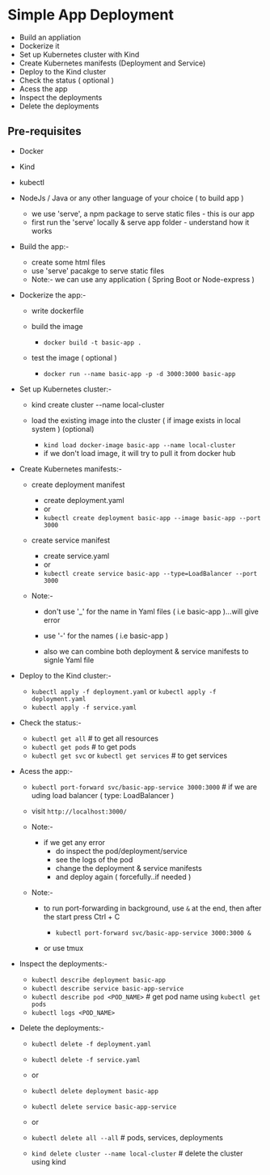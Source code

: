 # Simple App Deployment
- Build an appliation
- Dockerize it
- Set up Kubernetes cluster with Kind
- Create Kubernetes manifests (Deployment and Service)
- Deploy to the Kind cluster
- Check the status ( optional )
- Acess the app
- Inspect the deployments
- Delete the deployments

## Pre-requisites
- Docker
- Kind
- kubectl
- NodeJs / Java or any other language of your choice ( to build app )
   - we use 'serve', a npm package to serve static files - this is our app
   - first run the 'serve' locally & serve app folder - understand how it works
   

- Build the app:-
  - create some html files
  - use 'serve' pacakge to serve static files
  - Note:- we can use any application ( Spring Boot or Node-express )


- Dockerize the app:-
  - write dockerfile
  - build the image
     - `docker build -t basic-app .`

  - test the image ( optional )
     - `docker run --name basic-app -p -d 3000:3000 basic-app`


- Set up Kubernetes cluster:-
  - kind create cluster --name local-cluster

  - load the existing image into the cluster ( if image exists in local system ) (optional)
     - `kind load docker-image basic-app --name local-cluster`
     - if we don't load image, it will try to pull it from docker hub


- Create Kubernetes manifests:-
  - create deployment manifest
      - create deployment.yaml
      - or
      - `kubectl create deployment basic-app --image basic-app --port 3000`

  - create service manifest
      - create service.yaml
      - or
      - `kubectl create service basic-app --type=LoadBalancer --port 3000`

  - Note:- 
     - don't use '_' for the name in Yaml files ( i.e basic-app )...will give error
     - use '-' for the names ( i.e basic-app )

     - also we can combine both deployment & service manifests to signle Yaml file


- Deploy to the Kind cluster:-
  - `kubectl apply -f deployment.yaml`  or `kubectl apply -f deployment.yaml`
  - `kubectl apply -f service.yaml`

- Check the status:-
  - `kubectl get all`  # to get all resources
  - `kubectl get pods` # to get pods
  - `kubectl get svc` or `kubectl get services`  # to get services


- Acess the app:-
  - `kubectl port-forward svc/basic-app-service 3000:3000`  # if we are uding load balancer ( type: LoadBalancer )
  - visit `http://localhost:3000/`

  - Note:- 
    - if we get any error 
       - do inspect the pod/deployment/service
       - see the logs of the pod
       - change the deployment & service manifests
       - and deploy again ( forcefully..if needed )


  - Note:- 
    - to run port-forwarding in background, use `&` at the end, then after the start press Ctrl + C
      - `kubectl port-forward svc/basic-app-service 3000:3000 &`

    - or use tmux



- Inspect the deployments:-
  - `kubectl describe deployment basic-app`
  - `kubectl describe service basic-app-service`
  - `kubectl describe pod <POD_NAME>`   # get pod name using `kubectl get pods`
  - `kubectl logs <POD_NAME>`

- Delete the deployments:-
  - `kubectl delete -f deployment.yaml`
  - `kubectl delete -f service.yaml`
  - or
  - `kubectl delete deployment basic-app`
  - `kubectl delete service basic-app-service`

  - or
  - `kubectl delete all --all` # pods, services, deployments
  - `kind delete cluster --name local-cluster`  # delete the cluster using kind